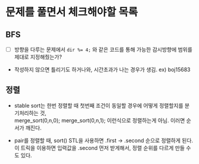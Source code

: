 # 문제를 풀면서 체크해야할 목록


## BFS
- [ ] 방향을 다루는 문제에서 `dir %= 4;` 와 같은 코드를 통해 가능한 감시방향에 범위를 제대로 지정해줬는가?
- 작성하지 않으면 틀리기도 하거나와, 시간초과가 나는 경우가 생김. ex) boj15683

## 정렬
- stable sort는 한번 정렬할 때 첫번째 조건이 동일할 경우에 어떻게 정렬할지를 분기처리하는 것,    
    merge_sort(0,n,0);
    merge_sort(0,n,1); 이런식으로 정렬하는게 아님. 이러면 순서가 깨진다.

- pair를 정렬할 때, sort() STL을 사용하면 .first -> .second 순으로 정렬하게 된다. 이 트릭을 이용하면 입력값을 .second 먼저 받게해서, 정렬 순위를 다르게 만들 수 도 있다.